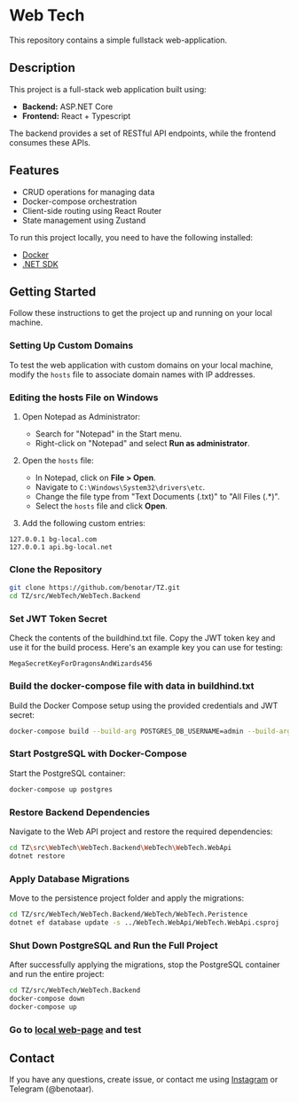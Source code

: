 # Web Tech

This repository contains a simple fullstack web-application.

## Description

This project is a full-stack web application built using:

- **Backend:** ASP.NET Core
- **Frontend:** React + Typescript

The backend provides a set of RESTful API endpoints, while the frontend consumes these APIs.

## Features

- CRUD operations for managing data
- Docker-compose orchestration
- Client-side routing using React Router
- State management using Zustand

To run this project locally, you need to have the following installed:

- [Docker](https://www.docker.com/products/docker-desktop/)
- [.NET SDK](https://dotnet.microsoft.com/en-us/download/)

## Getting Started

Follow these instructions to get the project up and running on your local machine.

### Setting Up Custom Domains

To test the web application with custom domains on your local machine, modify the `hosts` file to associate domain names with IP addresses.

### Editing the hosts File on Windows

1. Open Notepad as Administrator:
   - Search for "Notepad" in the Start menu.
   - Right-click on "Notepad" and select **Run as administrator**.

2. Open the `hosts` file:
   - In Notepad, click on **File > Open**.
   - Navigate to `C:\Windows\System32\drivers\etc`.
   - Change the file type from "Text Documents (.txt)" to "All Files (.*)".
   - Select the `hosts` file and click **Open**.

3. Add the following custom entries:

```plaintext
127.0.0.1 bg-local.com
127.0.0.1 api.bg-local.net
```

### Clone the Repository

```bash
git clone https://github.com/benotar/TZ.git
cd TZ/src/WebTech/WebTech.Backend
```

### Set JWT Token Secret

Check the contents of the buildhind.txt file. Copy the JWT token key and use it for the build process. Here's an example key you can use for testing:

```plaintext
MegaSecretKeyForDragonsAndWizards456
```

### Build the docker-compose file with data in buildhind.txt

Build the Docker Compose setup using the provided credentials and JWT secret:

```bash
docker-compose build --build-arg POSTGRES_DB_USERNAME=admin --build-arg POSTGRES_DB_PASSWORD=admin --build-arg JWT_SECRET=<your secret key>
```

### Start PostgreSQL with Docker-Compose

Start the PostgreSQL container:

```bash
docker-compose up postgres
```

### Restore Backend Dependencies

Navigate to the Web API project and restore the required dependencies:

```bash
cd TZ\src\WebTech\WebTech.Backend\WebTech\WebTech.WebApi
dotnet restore
```

### Apply Database Migrations

Move to the persistence project folder and apply the migrations:

```bash
cd TZ/src/WebTech/WebTech.Backend/WebTech/WebTech.Peristence
dotnet ef database update -s ../WebTech.WebApi/WebTech.WebApi.csproj
```

### Shut Down PostgreSQL and Run the Full Project

After successfully applying the migrations, stop the PostgreSQL container and run the entire project:

```bash
cd TZ/src/WebTech/WebTech.Backend
docker-compose down
docker-compose up
```

### Go to [local web-page](http://bg-local.com:3000/) and test

## Contact
If you have any questions, create issue, or contact me using [Instagram](https://www.instagram.com/benotar_) or Telegram (@benotaar).
